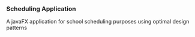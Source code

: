 ### Scheduling Application
A javaFX application for school scheduling purposes using optimal design patterns
